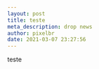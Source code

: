 ```yaml
---
layout: post
title: teste
meta_description: drop news
author: pixelbr
date: 2021-03-07 23:27:56
---
```

teste